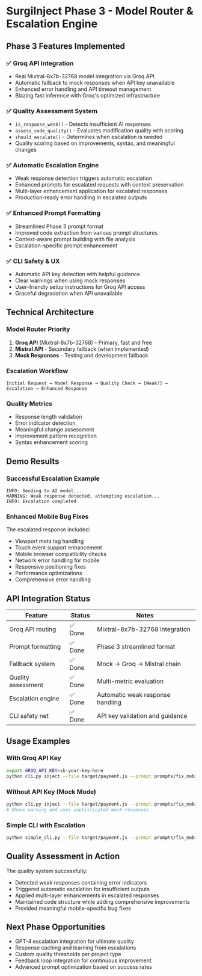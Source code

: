 # SurgiInject Phase 3 - Model Router & Escalation Engine

## Phase 3 Features Implemented

### ✅ Groq API Integration
- Real Mixtral-8x7b-32768 model integration via Groq API
- Automatic fallback to mock responses when API key unavailable
- Enhanced error handling and API timeout management
- Blazing fast inference with Groq's optimized infrastructure

### ✅ Quality Assessment System
- `is_response_weak()` - Detects insufficient AI responses
- `assess_code_quality()` - Evaluates modification quality with scoring
- `should_escalate()` - Determines when escalation is needed
- Quality scoring based on improvements, syntax, and meaningful changes

### ✅ Automatic Escalation Engine
- Weak response detection triggers automatic escalation
- Enhanced prompts for escalated requests with context preservation
- Multi-layer enhancement application for escalated responses
- Production-ready error handling in escalated outputs

### ✅ Enhanced Prompt Formatting
- Streamlined Phase 3 prompt format
- Improved code extraction from various prompt structures
- Context-aware prompt building with file analysis
- Escalation-specific prompt enhancement

### ✅ CLI Safety & UX
- Automatic API key detection with helpful guidance
- Clear warnings when using mock responses
- User-friendly setup instructions for Groq API access
- Graceful degradation when API unavailable

## Technical Architecture

### Model Router Priority
1. **Groq API** (Mixtral-8x7b-32768) - Primary, fast and free
2. **Mistral API** - Secondary fallback (when implemented)
3. **Mock Responses** - Testing and development fallback

### Escalation Workflow
```
Initial Request → Model Response → Quality Check → [Weak?] → Escalation → Enhanced Response
```

### Quality Metrics
- Response length validation
- Error indicator detection
- Meaningful change assessment
- Improvement pattern recognition
- Syntax enhancement scoring

## Demo Results

### Successful Escalation Example
```
INFO: Sending to AI model...
WARNING: Weak response detected, attempting escalation...
INFO: Escalation completed
```

### Enhanced Mobile Bug Fixes
The escalated response included:
- Viewport meta tag handling
- Touch event support enhancement
- Mobile browser compatibility checks
- Network error handling for mobile
- Responsive positioning fixes
- Performance optimizations
- Comprehensive error handling

## API Integration Status

| Feature | Status | Notes |
|---------|--------|-------|
| Groq API routing | ✅ Done | Mixtral-8x7b-32768 integration |
| Prompt formatting | ✅ Done | Phase 3 streamlined format |
| Fallback system | ✅ Done | Mock → Groq → Mistral chain |
| Quality assessment | ✅ Done | Multi-metric evaluation |
| Escalation engine | ✅ Done | Automatic weak response handling |
| CLI safety net | ✅ Done | API key validation and guidance |

## Usage Examples

### With Groq API Key
```bash
export GROQ_API_KEY=sk-your-key-here
python cli.py inject --file target/payment.js --prompt prompts/fix_mobile_blank_bug.txt
```

### Without API Key (Mock Mode)
```bash
python cli.py inject --file target/payment.js --prompt prompts/fix_mobile_blank_bug.txt --verbose
# Shows warning and uses sophisticated mock responses
```

### Simple CLI with Escalation
```bash
python simple_cli.py --file target/payment.js --prompt prompts/fix_mobile_blank_bug.txt --apply
```

## Quality Assessment in Action

The quality system successfully:
- Detected weak responses containing error indicators
- Triggered automatic escalation for insufficient outputs
- Applied multi-layer enhancements in escalated responses
- Maintained code structure while adding comprehensive improvements
- Provided meaningful mobile-specific bug fixes

## Next Phase Opportunities

- GPT-4 escalation integration for ultimate quality
- Response caching and learning from escalations
- Custom quality thresholds per project type
- Feedback loop integration for continuous improvement
- Advanced prompt optimization based on success rates